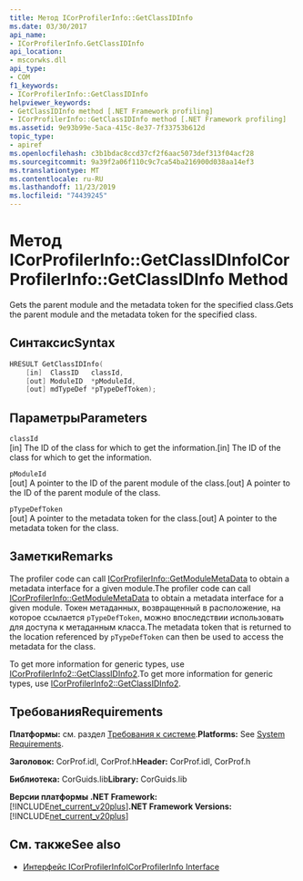 ```yaml
---
title: Метод ICorProfilerInfo::GetClassIDInfo
ms.date: 03/30/2017
api_name:
- ICorProfilerInfo.GetClassIDInfo
api_location:
- mscorwks.dll
api_type:
- COM
f1_keywords:
- ICorProfilerInfo::GetClassIDInfo
helpviewer_keywords:
- GetClassIDInfo method [.NET Framework profiling]
- ICorProfilerInfo::GetClassIDInfo method [.NET Framework profiling]
ms.assetid: 9e93b99e-5aca-415c-8e37-7f33753b612d
topic_type:
- apiref
ms.openlocfilehash: c3b1bdac8ccd37cf2f6aac5073def313f04acf28
ms.sourcegitcommit: 9a39f2a06f110c9c7ca54ba216900d038aa14ef3
ms.translationtype: MT
ms.contentlocale: ru-RU
ms.lasthandoff: 11/23/2019
ms.locfileid: "74439245"
---
```

# <a name="icorprofilerinfogetclassidinfo-method"></a><span data-ttu-id="7aa46-102">Метод ICorProfilerInfo::GetClassIDInfo</span><span class="sxs-lookup"><span data-stu-id="7aa46-102">ICorProfilerInfo::GetClassIDInfo Method</span></span>
<span data-ttu-id="7aa46-103">Gets the parent module and the metadata token for the specified class.</span><span class="sxs-lookup"><span data-stu-id="7aa46-103">Gets the parent module and the metadata token for the specified class.</span></span>  
  
## <a name="syntax"></a><span data-ttu-id="7aa46-104">Синтаксис</span><span class="sxs-lookup"><span data-stu-id="7aa46-104">Syntax</span></span>  
  
```cpp  
HRESULT GetClassIDInfo(  
    [in]  ClassID   classId,  
    [out] ModuleID  *pModuleId,  
    [out] mdTypeDef *pTypeDefToken);  
```  
  
## <a name="parameters"></a><span data-ttu-id="7aa46-105">Параметры</span><span class="sxs-lookup"><span data-stu-id="7aa46-105">Parameters</span></span>  
 `classId`  
 <span data-ttu-id="7aa46-106">[in] The ID of the class for which to get the information.</span><span class="sxs-lookup"><span data-stu-id="7aa46-106">[in] The ID of the class for which to get the information.</span></span>  
  
 `pModuleId`  
 <span data-ttu-id="7aa46-107">[out] A pointer to the ID of the parent module of the class.</span><span class="sxs-lookup"><span data-stu-id="7aa46-107">[out] A pointer to the ID of the parent module of the class.</span></span>  
  
 `pTypeDefToken`  
 <span data-ttu-id="7aa46-108">[out] A pointer to the metadata token for the class.</span><span class="sxs-lookup"><span data-stu-id="7aa46-108">[out] A pointer to the metadata token for the class.</span></span>  
  
## <a name="remarks"></a><span data-ttu-id="7aa46-109">Заметки</span><span class="sxs-lookup"><span data-stu-id="7aa46-109">Remarks</span></span>  
 <span data-ttu-id="7aa46-110">The profiler code can call [ICorProfilerInfo::GetModuleMetaData](../../../../docs/framework/unmanaged-api/profiling/icorprofilerinfo-getmodulemetadata-method.md) to obtain a metadata interface for a given module.</span><span class="sxs-lookup"><span data-stu-id="7aa46-110">The profiler code can call [ICorProfilerInfo::GetModuleMetaData](../../../../docs/framework/unmanaged-api/profiling/icorprofilerinfo-getmodulemetadata-method.md) to obtain a metadata interface for a given module.</span></span> <span data-ttu-id="7aa46-111">Токен метаданных, возвращенный в расположение, на которое ссылается `pTypeDefToken`, можно впоследствии использовать для доступа к метаданным класса.</span><span class="sxs-lookup"><span data-stu-id="7aa46-111">The metadata token that is returned to the location referenced by `pTypeDefToken` can then be used to access the metadata for the class.</span></span>  
  
 <span data-ttu-id="7aa46-112">To get more information for generic types, use [ICorProfilerInfo2::GetClassIDInfo2](../../../../docs/framework/unmanaged-api/profiling/icorprofilerinfo2-getclassidinfo2-method.md).</span><span class="sxs-lookup"><span data-stu-id="7aa46-112">To get more information for generic types, use [ICorProfilerInfo2::GetClassIDInfo2](../../../../docs/framework/unmanaged-api/profiling/icorprofilerinfo2-getclassidinfo2-method.md).</span></span>  
  
## <a name="requirements"></a><span data-ttu-id="7aa46-113">Требования</span><span class="sxs-lookup"><span data-stu-id="7aa46-113">Requirements</span></span>  
 <span data-ttu-id="7aa46-114">**Платформы:** см. раздел [Требования к системе](../../../../docs/framework/get-started/system-requirements.md).</span><span class="sxs-lookup"><span data-stu-id="7aa46-114">**Platforms:** See [System Requirements](../../../../docs/framework/get-started/system-requirements.md).</span></span>  
  
 <span data-ttu-id="7aa46-115">**Заголовок:** CorProf.idl, CorProf.h</span><span class="sxs-lookup"><span data-stu-id="7aa46-115">**Header:** CorProf.idl, CorProf.h</span></span>  
  
 <span data-ttu-id="7aa46-116">**Библиотека:** CorGuids.lib</span><span class="sxs-lookup"><span data-stu-id="7aa46-116">**Library:** CorGuids.lib</span></span>  
  
 <span data-ttu-id="7aa46-117">**Версии платформы .NET Framework:** [!INCLUDE[net_current_v20plus](../../../../includes/net-current-v20plus-md.md)]</span><span class="sxs-lookup"><span data-stu-id="7aa46-117">**.NET Framework Versions:** [!INCLUDE[net_current_v20plus](../../../../includes/net-current-v20plus-md.md)]</span></span>  
  
## <a name="see-also"></a><span data-ttu-id="7aa46-118">См. также</span><span class="sxs-lookup"><span data-stu-id="7aa46-118">See also</span></span>

- [<span data-ttu-id="7aa46-119">Интерфейс ICorProfilerInfo</span><span class="sxs-lookup"><span data-stu-id="7aa46-119">ICorProfilerInfo Interface</span></span>](../../../../docs/framework/unmanaged-api/profiling/icorprofilerinfo-interface.md)
